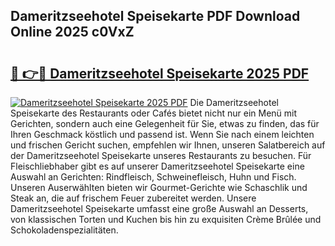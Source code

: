 ## Dameritzseehotel Speisekarte PDF Download Online 2025 c0VxZ

# <h2><a href="http://gc6nt9t.nevu.top/?p=Dameritzseehotel+Speisekarte">🔗 👉🔴 Dameritzseehotel Speisekarte 2025 PDF</a></h2>

[![Dameritzseehotel Speisekarte 2025 PDF](https://i.imgur.com/dBaPXMq.png)](http://gc6nt9t.nevu.top/?p=Dameritzseehotel+Speisekarte)
Die Dameritzseehotel Speisekarte des Restaurants oder Cafés bietet nicht nur ein Menü mit Gerichten, sondern auch eine Gelegenheit für Sie, etwas zu finden, das für Ihren Geschmack köstlich und passend ist. Wenn Sie nach einem leichten und frischen Gericht suchen, empfehlen wir Ihnen, unseren Salatbereich auf der Dameritzseehotel Speisekarte unseres Restaurants zu besuchen. Für Fleischliebhaber gibt es auf unserer Dameritzseehotel Speisekarte eine Auswahl an Gerichten: Rindfleisch, Schweinefleisch, Huhn und Fisch. Unseren Auserwählten bieten wir Gourmet-Gerichte wie Schaschlik und Steak an, die auf frischem Feuer zubereitet werden. Unsere Dameritzseehotel Speisekarte umfasst eine große Auswahl an Desserts, von klassischen Torten und Kuchen bis hin zu exquisiten Crème Brûlée und Schokoladenspezialitäten.
